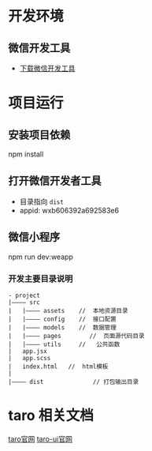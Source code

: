 # 开发环境

## 微信开发工具
- [下载微信开发工具](https://developers.weixin.qq.com/miniprogram/dev/devtools/download.html)

# 项目运行

## 安装项目依赖
npm install

## 打开微信开发者工具
* 目录指向 `dist`
* appid: wxb606392a692583e6

## 微信小程序
npm run dev:weapp

### 开发主要目录说明
    
    - project
    |———— src
    |   |———— assets    //  本地资源目录
    |   |———— config    //  接口配置
    |   |———— models    //  数据管理
    |   |———— pages        //  页面源代码目录
    |   |———— utils     //   公共函数
    |   app.jsx
    |   app.scss
    |   index.html   //  html模板
    |
    |———— dist              // 打包输出目录

# taro 相关文档
[taro官网](https://taro.jd.com/)
[taro-ui官网](https://taro-ui.aotu.io/#/)